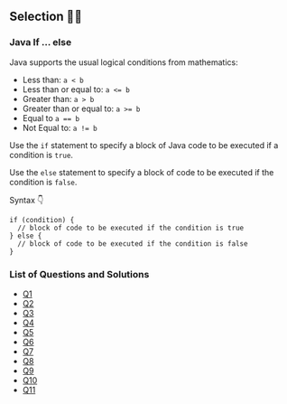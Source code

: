 ## Selection 👩‍💻

### Java If ... else

Java supports the usual logical conditions from mathematics:

- Less than: `a < b`
- Less than or equal to: `a <= b`
- Greater than: `a > b`
- Greater than or equal to: `a >= b`
- Equal to `a == b`
- Not Equal to: `a != b`

Use the `if` statement to specify a block of Java code to be executed if a condition is `true`.

Use the `else` statement to specify a block of code to be executed if the condition is `false`.

Syntax 👇

```
if (condition) {
  // block of code to be executed if the condition is true
} else {
  // block of code to be executed if the condition is false
}
```

### List of Questions and Solutions

- [Q1](Q1/)
- [Q2](Q2/)
- [Q3](Q3/)
- [Q4](Q4/)
- [Q5](Q5/)
- [Q6](Q6/)
- [Q7](Q7/)
- [Q8](Q8/)
- [Q9](Q9/)
- [Q10](Q10/)
- [Q11](Q11/)
